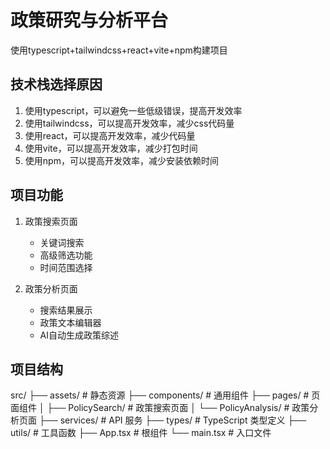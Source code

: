 
# 政策研究与分析平台

使用typescript+tailwindcss+react+vite+npm构建项目

## 技术栈选择原因

1. 使用typescript，可以避免一些低级错误，提高开发效率
2. 使用tailwindcss，可以提高开发效率，减少css代码量
3. 使用react，可以提高开发效率，减少代码量
4. 使用vite，可以提高开发效率，减少打包时间
5. 使用npm，可以提高开发效率，减少安装依赖时间

## 项目功能

1. 政策搜索页面
   - 关键词搜索
   - 高级筛选功能
   - 时间范围选择

2. 政策分析页面
   - 搜索结果展示
   - 政策文本编辑器
   - AI自动生成政策综述

## 项目结构

src/
├── assets/ # 静态资源
├── components/ # 通用组件
├── pages/ # 页面组件
│ ├── PolicySearch/ # 政策搜索页面
│ └── PolicyAnalysis/ # 政策分析页面
├── services/ # API 服务
├── types/ # TypeScript 类型定义
├── utils/ # 工具函数
├── App.tsx # 根组件
└── main.tsx # 入口文件